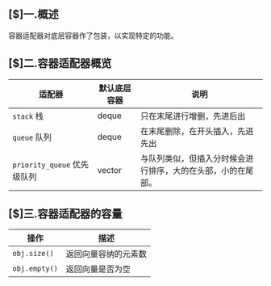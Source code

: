## [$]一.概述

容器适配器对底层容器作了包装，以实现特定的功能。

## [$]二.容器适配器概览

|  适配器|默认底层容器|说明|
|  ----| ----| ----|
|  `stack` 栈|deque|只在末尾进行增删，先进后出|
|  `queue` 队列|deque|在末尾删除，在开头插入，先进先出|
|  `priority_queue` 优先级队列|vector|与队列类似，但插入分时候会进行排序，大的在头部，小的在尾部。|

## [$]三.容器适配器的容量
| 操作             | 描述                                                         |
| ---------------- | ------------------------------------------------------------ |
| `obj.size()`     | 返回向量容纳的元素数                                         |
| `obj.empty()`    | 返回向量是否为空                                             |